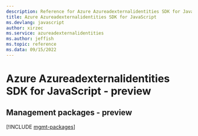 ```yaml
---
description: Reference for Azure Azureadexternalidentities SDK for JavaScript
title: Azure Azureadexternalidentities SDK for JavaScript
ms.devlang: javascript
author: xirzec
ms.service: azureadexternalidentities
ms.author: jeffish
ms.topic: reference
ms.data: 09/15/2022
---
```

# Azure Azureadexternalidentities SDK for JavaScript - preview

## Management packages - preview
[!INCLUDE [mgmt-packages](azureadexternalidentities-mgmt-index.md)]
